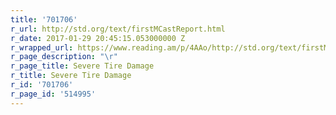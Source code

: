 ```yaml
---
title: '701706'
r_url: http://std.org/text/firstMCastReport.html
r_date: 2017-01-29 20:45:15.053000000 Z
r_wrapped_url: https://www.reading.am/p/4AAo/http://std.org/text/firstMCastReport.html
r_page_description: "\r"
r_page_title: Severe Tire Damage
r_title: Severe Tire Damage
r_id: '701706'
r_page_id: '514995'
---
```


